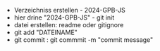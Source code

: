 - Verzeichniss erstellen  - 2024-GPB-JS
- hier drine "2024-GPB-JS" - git init
- datei erstellen: readme oder gitignore
- git add "DATEINAME"
- git commit : git commmit -m "commit message"


 